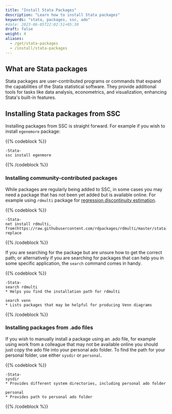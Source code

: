 ```yaml
---
title: "Install Stata Packages"
description: "Learn how to install Stata packages"
keywords: "stata, packages, ssc, ado"
#date: 2023-06-05T22:02:51+05:30
draft: false
weight: 4
aliases:
  - /get/stata-packages
  - /install/stata-packages
---
```


## What are Stata packages 

Stata packages are user-contributed programs or commands that expand the capabilities of the Stata statistical software. They provide additional tools for tasks like data analysis, econometrics, and visualization, enhancing Stata's built-in features.

## Installing Stata packages from SSC

Installing packages from SSC is straight forward. For example if you wish to install `egenemore` package:

{{% codeblock %}}
```
-Stata-
ssc install egenmore
```
{{% /codeblock %}}


### Installing community-contributed packages

While packages are regularly being added to SSC, in some cases you may need a package that has not been yet added but is available online. For example using `rdmulti` package for [regression discontinuity estimation](https://tilburgsciencehub.com/building-blocks/analyze-data/regressions/impact-evaluation).

{{% codeblock %}}
```
-Stata-
net install rdmulti, from(https://raw.githubusercontent.com/rdpackages/rdmulti/master/stata) replace
```
{{% /codeblock %}}

If you are searching for the package but are unsure how to get the correct path; or alternatively if you are searching for packages that can help you in some specific application, the `search` command comes in handy.

{{% codeblock %}}
```
-Stata-
search rdmulti
* Helps you find the installation path for rdmulti

search venn
* Lists packages that may be helpful for producing Venn diagrams
```
{{% /codeblock %}}


### Installing packages from .ado files

If you wish to manually install a package using an .ado file, for example using work from a colleague that may not be available online you should just copy the ado file into your personal ado folder. To find the path for your personal folder, use either `sysdir` or `personal`.

{{% codeblock %}}
```
-Stata-
sysdir
* Provides different system directories, including personal ado folder

personal
* Provides path to personal ado folder
```
{{% /codeblock %}}